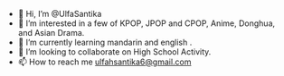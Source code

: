 - 👋 Hi, I’m @UlfaSantika
- 👀 I’m interested in a few of KPOP, JPOP and CPOP, Anime, Donghua, and Asian Drama.
- 🌱 I’m currently learning mandarin and english .
- 💞️ I’m looking to collaborate on High School Activity.
- 📫 How to reach me ulfahsantika6@gmail.com

<!---
UlfaSantika/UlfaSantika is a ✨ special ✨ repository because its `README.md` (this file) appears on your GitHub profile.
You can click the Preview link to take a look at your changes.
--->
